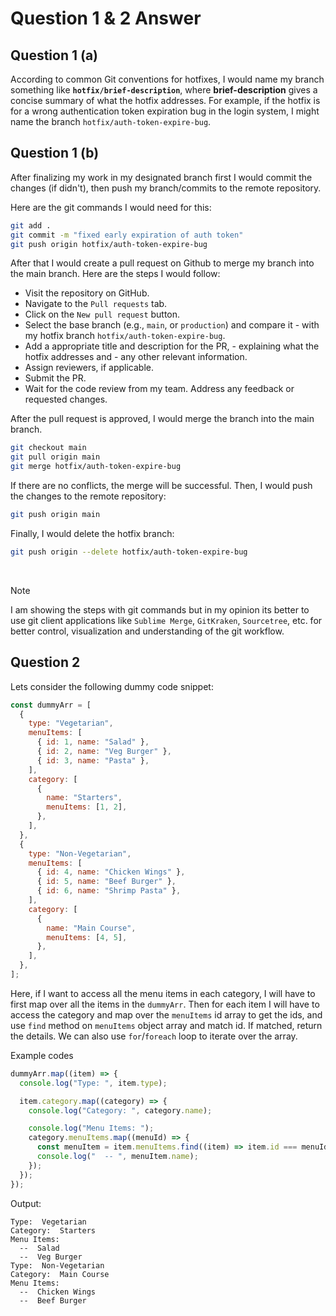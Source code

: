 # Question 1 & 2 Answer

## Question 1 (a)

According to common Git conventions for hotfixes, I would name my branch something like **`hotfix/brief-description`**, where **brief-description** gives a concise summary of what the hotfix addresses. For example, if the hotfix is for a wrong authentication token expiration bug in the login system, I might name the branch `hotfix/auth-token-expire-bug`.

## Question 1 (b)

After finalizing my work in my designated branch first I would commit the changes (if didn't), then push my branch/commits to the remote repository.

Here are the git commands I would need for this:

```bash
git add .
git commit -m "fixed early expiration of auth token"
git push origin hotfix/auth-token-expire-bug
```

After that I would create a pull request on Github to merge my branch into the main branch. Here are the steps I would follow:

- Visit the repository on GitHub.
- Navigate to the `Pull requests` tab.
- Click on the `New pull request` button.
- Select the base branch (e.g., `main`, or `production`) and compare it - with my hotfix branch `hotfix/auth-token-expire-bug`.
- Add a appropriate title and description for the PR, - explaining what the hotfix addresses and - any other relevant information.
- Assign reviewers, if applicable.
- Submit the PR.
- Wait for the code review from my team. Address any feedback or requested changes.

After the pull request is approved, I would merge the branch into the main branch.

```bash
git checkout main
git pull origin main
git merge hotfix/auth-token-expire-bug
```

If there are no conflicts, the merge will be successful. Then, I would push the changes to the remote repository:

```bash
git push origin main
```

Finally, I would delete the hotfix branch:

```bash
git push origin --delete hotfix/auth-token-expire-bug
```

<br>

> [!NOTE]
>
> I am showing the steps with git commands but in my opinion its better to use git client applications like `Sublime Merge`, `GitKraken`, `Sourcetree`, etc. for better control, visualization and understanding of the git workflow.

## Question 2

Lets consider the following dummy code snippet:

```javascript
const dummyArr = [
  {
    type: "Vegetarian",
    menuItems: [
      { id: 1, name: "Salad" },
      { id: 2, name: "Veg Burger" },
      { id: 3, name: "Pasta" },
    ],
    category: [
      {
        name: "Starters",
        menuItems: [1, 2],
      },
    ],
  },
  {
    type: "Non-Vegetarian",
    menuItems: [
      { id: 4, name: "Chicken Wings" },
      { id: 5, name: "Beef Burger" },
      { id: 6, name: "Shrimp Pasta" },
    ],
    category: [
      {
        name: "Main Course",
        menuItems: [4, 5],
      },
    ],
  },
];
```

Here, if I want to access all the menu items in each category, I will have to first map over all the items in the `dummyArr`. Then for each item I will have to access the category and map over the `menuItems` id array to get the ids, and use `find` method on `menuItems` object array and match id. If matched, return the details. We can also use `for`/`foreach` loop to iterate over the array.

Example codes

```javascript
dummyArr.map((item) => {
  console.log("Type: ", item.type);

  item.category.map((category) => {
    console.log("Category: ", category.name);

    console.log("Menu Items: ");
    category.menuItems.map((menuId) => {
      const menuItem = item.menuItems.find((item) => item.id === menuId);
      console.log("  -- ", menuItem.name);
    });
  });
});
```

Output:

```text
Type:  Vegetarian
Category:  Starters
Menu Items:
  --  Salad
  --  Veg Burger
Type:  Non-Vegetarian
Category:  Main Course
Menu Items:
  --  Chicken Wings
  --  Beef Burger
```
